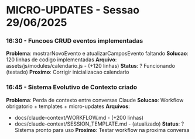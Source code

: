 # MICRO-UPDATES - Sessao 29/06/2025 
 
### 16:30 - Funcoes CRUD eventos implementadas 
**Problema**: mostrarNovoEvento e atualizarCamposEvento faltando 
**Solucao**: 120 linhas de codigo implementadas 
**Arquivo**: assets/js/modules/calendario.js - (+120 linhas) 
**Status**: ? Funcionando (testado) 
**Proximo**: Corrigir inicializacao calendario 
 
### 16:45 - Sistema Evolutivo de Contexto criado 
**Problema**: Perda de contexto entre conversas Claude 
**Solucao**: Workflow obrigatorio + templates + micro-updates 
**Arquivos**: 
- docs/claude-context/WORKFLOW.md - (+200 linhas) 
- docs/claude-context/SESSION_TEMPLATE.md - (atualizado) 
**Status**: ? Sistema pronto para uso 
**Proximo**: Testar workflow na proxima conversa 
